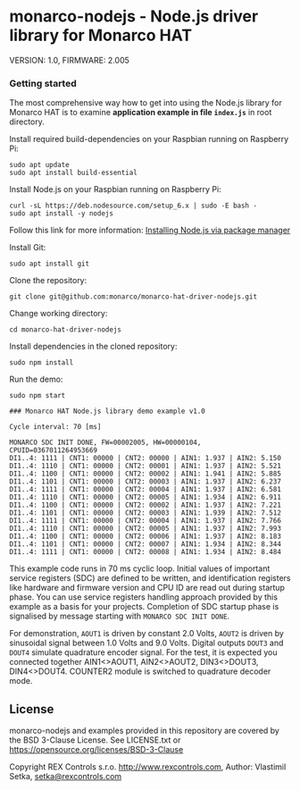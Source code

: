 # monarco-nodejs - Node.js driver library for Monarco HAT

VERSION: 1.0, FIRMWARE: 2.005

### Getting started
The most comprehensive way how to get into using the Node.js library for Monarco HAT is to examine **application example in file `index.js`** in root directory.

Install required build-dependencies on your Raspbian running on Raspberry Pi:
```
sudo apt update
sudo apt install build-essential 
```

Install Node.js on your Raspbian running on Raspberry Pi:
```
curl -sL https://deb.nodesource.com/setup_6.x | sudo -E bash -
sudo apt install -y nodejs
```
Follow this link for more information: [Installing Node.js via package manager](https://nodejs.org/en/download/package-manager/#debian-and-ubuntu-based-linux-distributions)

Install Git:
```
sudo apt install git
```

Clone the repository:
```
git clone git@github.com:monarco/monarco-hat-driver-nodejs.git
```

Change working directory:
```
cd monarco-hat-driver-nodejs
```

Install dependencies in the cloned repository:
```
sudo npm install
```

Run the demo:
```
sudo npm start

### Monarco HAT Node.js library demo example v1.0

Cycle interval: 70 [ms]

MONARCO SDC INIT DONE, FW=00002005, HW=00000104, CPUID=0367011264953669
DI1..4: 1111 | CNT1: 00000 | CNT2: 00000 | AIN1: 1.937 | AIN2: 5.150
DI1..4: 1110 | CNT1: 00000 | CNT2: 00001 | AIN1: 1.937 | AIN2: 5.521
DI1..4: 1100 | CNT1: 00000 | CNT2: 00002 | AIN1: 1.941 | AIN2: 5.885
DI1..4: 1101 | CNT1: 00000 | CNT2: 00003 | AIN1: 1.937 | AIN2: 6.237
DI1..4: 1111 | CNT1: 00000 | CNT2: 00004 | AIN1: 1.937 | AIN2: 6.581
DI1..4: 1110 | CNT1: 00000 | CNT2: 00005 | AIN1: 1.934 | AIN2: 6.911
DI1..4: 1100 | CNT1: 00000 | CNT2: 00002 | AIN1: 1.937 | AIN2: 7.221
DI1..4: 1101 | CNT1: 00000 | CNT2: 00003 | AIN1: 1.939 | AIN2: 7.512
DI1..4: 1111 | CNT1: 00000 | CNT2: 00004 | AIN1: 1.937 | AIN2: 7.766
DI1..4: 1110 | CNT1: 00000 | CNT2: 00005 | AIN1: 1.937 | AIN2: 7.993
DI1..4: 1100 | CNT1: 00000 | CNT2: 00006 | AIN1: 1.937 | AIN2: 8.183
DI1..4: 1101 | CNT1: 00000 | CNT2: 00007 | AIN1: 1.934 | AIN2: 8.344
DI1..4: 1111 | CNT1: 00000 | CNT2: 00008 | AIN1: 1.934 | AIN2: 8.484

```

This example code runs in 70 ms cyclic loop. Initial values of important service registers (SDC) are defined to be written, and identification registers like hardware and firmware version and CPU ID are read out during startup phase. You can use service registers handling approach provided by this example as a basis for your projects. Completion of SDC startup phase is signalised by message starting with `MONARCO SDC INIT DONE`.

For demonstration, `AOUT1` is driven by constant 2.0 Volts, `AOUT2` is driven by sinusoidal signal between 1.0 Volts and 9.0 Volts. Digital outputs `DOUT3` and `DOUT4` simulate quadrature encoder signal.
For the test, it is expected you connected together AIN1<>AOUT1, AIN2<>AOUT2, DIN3<>DOUT3, DIN4<>DOUT4. COUNTER2 module is switched to quadrature decoder mode.


## License

monarco-nodejs and examples provided in this repository are covered by the BSD 3-Clause License. See LICENSE.txt or https://opensource.org/licenses/BSD-3-Clause

Copyright REX Controls s.r.o. http://www.rexcontrols.com, Author: Vlastimil Setka, <setka@rexcontrols.com>
